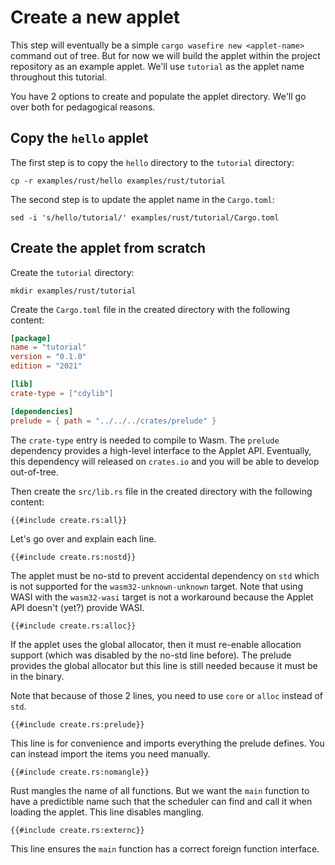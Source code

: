 # Create a new applet

This step will eventually be a simple `cargo wasefire new <applet-name>` command
out of tree. But for now we will build the applet within the project repository
as an example applet. We'll use `tutorial` as the applet name throughout this
tutorial.

You have 2 options to create and populate the applet directory. We'll go over
both for pedagogical reasons.

## Copy the `hello` applet

The first step is to copy the `hello` directory to the `tutorial` directory:

```shell
cp -r examples/rust/hello examples/rust/tutorial
```

The second step is to update the applet name in the `Cargo.toml`:

```shell
sed -i 's/hello/tutorial/' examples/rust/tutorial/Cargo.toml
```

## Create the applet from scratch

Create the `tutorial` directory:

```shell
mkdir examples/rust/tutorial
```

Create the `Cargo.toml` file in the created directory with the following
content:

```toml
[package]
name = "tutorial"
version = "0.1.0"
edition = "2021"

[lib]
crate-type = ["cdylib"]

[dependencies]
prelude = { path = "../../../crates/prelude" }
```

The `crate-type` entry is needed to compile to Wasm. The `prelude` dependency
provides a high-level interface to the Applet API. Eventually, this dependency
will released on `crates.io` and you will be able to develop out-of-tree.

Then create the `src/lib.rs` file in the created directory with the following
content:

```rust,no_run
{{#include create.rs:all}}
```

Let's go over and explain each line.

```rust,no_run,noplayground
{{#include create.rs:nostd}}
```

The applet must be no-std to prevent accidental dependency on `std` which is not
supported for the `wasm32-unknown-unknown` target. Note that using WASI with the
`wasm32-wasi` target is not a workaround because the Applet API doesn't (yet?)
provide WASI.

```rust,no_run,noplayground
{{#include create.rs:alloc}}
```

If the applet uses the global allocator, then it must re-enable allocation
support (which was disabled by the no-std line before). The prelude provides the
global allocator but this line is still needed because it must be in the binary.

Note that because of those 2 lines, you need to use `core` or `alloc` instead of
`std`.

```rust,no_run,noplayground
{{#include create.rs:prelude}}
```

This line is for convenience and imports everything the prelude defines. You can
instead import the items you need manually.

```rust,no_run,noplayground
{{#include create.rs:nomangle}}
```

Rust mangles the name of all functions. But we want the `main` function to have
a predictible name such that the scheduler can find and call it when loading the
applet. This line disables mangling.

```rust,no_run,noplayground
{{#include create.rs:externc}}
```

This line ensures the `main` function has a correct foreign function interface.
